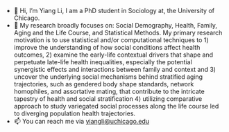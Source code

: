 - 👋 Hi, I’m Yiang Li, I am a PhD student in Sociology at, the University of Chicago.
- 👀 My research broadly focuses on: Social Demography, Health, Family, Aging and the Life Course, and Statistical Methods. My primary research motivation is to use statistical and/or computational techniques to 1) improve the understanding of how social conditions affect health outcomes, 2) examine the early-life contextual drivers that shape and perpetuate late-life health inequalities, especially the potential synergistic effects and interactions between family and context and 3) uncover the underlying social mechanisms behind stratified aging trajectories, such as gendered body shape standards, network homophiles, and assortative mating, that contribute to the intricate tapestry of health and social stratification 4) utilizing comparative approach to study variegated social processes along the life course led to diverging population health trajectories.
- 📫 You can reach me via yiangli@uchicago.edu

<!---
yiang-li/yiang-li is a ✨ special ✨ repository because its `README.md` (this file) appears on your GitHub profile.
You can click the Preview link to take a look at your changes.
--->
